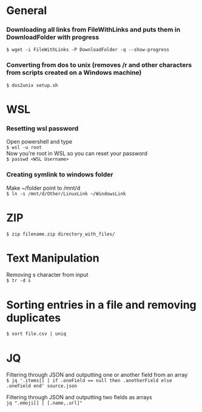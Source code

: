 # General
### Downloading all links from FileWithLinks and puts them in DownloadFolder with progress  
```$ wget -i FileWithLinks -P DownloadFolder -q --show-progress```
### Converting from dos to unix (removes /r and other characters from scripts created on a Windows machine)
```$ dos2unix setup.sh```

# WSL
### Resetting wsl password
Open powershell and type   
```$ wsl -u root```   
Now you're root in WSL so you can reset your password   
```$ passwd <WSL Username>```

### Creating symlink to windows folder
Make ~/folder point to /mnt/d   
```$ ln -s /mnt/d/Other/LinuxLink ~/WindowsLink```

# ZIP
```$ zip filename.zip directory_with_files/```

# Text Manipulation
Removing s character from input   
```$ tr -d s```

# Sorting entries in a file and removing duplicates
```$ sort file.csv | uniq```

# JQ
Filtering through JSON and outputting one or another field from an array  
```$ jq '.items[] | if .oneField == null then .anotherField else .oneField end' source.json```
   
Filtering through JSON and outputting two fields as arrays  
```jq ".emoji[] | [.name,.url]"```
